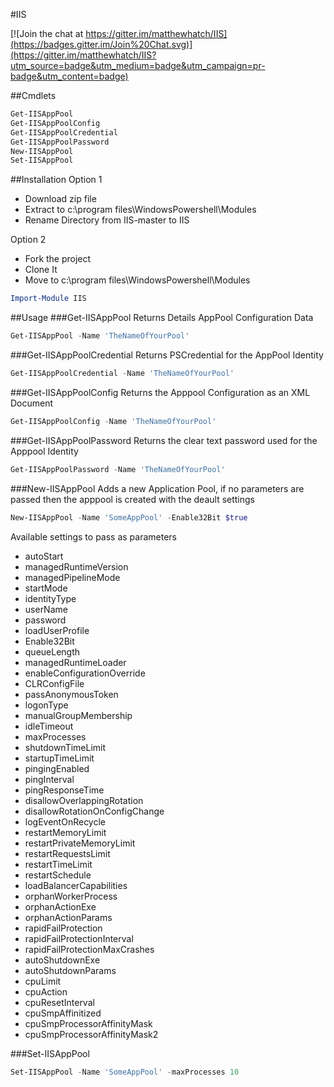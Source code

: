 #IIS

[![Join the chat at https://gitter.im/matthewhatch/IIS](https://badges.gitter.im/Join%20Chat.svg)](https://gitter.im/matthewhatch/IIS?utm_source=badge&utm_medium=badge&utm_campaign=pr-badge&utm_content=badge)

##Cmdlets

```powershell  
Get-IISAppPool
Get-IISAppPoolConfig
Get-IISAppPoolCredential
Get-IISAppPoolPassword
New-IISAppPool
Set-IISAppPool
```

##Installation
Option 1
- Download zip file
- Extract to c:\program files\WindowsPowershell\Modules
- Rename Directory from IIS-master to IIS

Option 2
- Fork the project
- Clone It
- Move to c:\program files\WindowsPowershell\Modules

```powershell
Import-Module IIS
```

##Usage
###Get-IISAppPool
Returns Details AppPool Configuration Data
```powershell
Get-IISAppPool -Name 'TheNameOfYourPool'
```

###Get-IISAppPoolCredential
Returns PSCredential for the AppPool Identity
```powershell
Get-IISAppPoolCredential -Name 'TheNameOfYourPool'
```

###Get-IISAppPoolConfig
Returns the Apppool Configuration as an XML Document
```powershell
Get-IISAppPoolConfig -Name 'TheNameOfYourPool'
```

###Get-IISAppPoolPassword
Returns the clear text password used for the Apppool Identity
```powershell
Get-IISAppPoolPassword -Name 'TheNameOfYourPool'
```

###New-IISAppPool
Adds a new Application Pool, if no parameters are passed then the apppool is created with the deault settings

```powershell
New-IISAppPool -Name 'SomeAppPool' -Enable32Bit $true
```

Available settings to pass as parameters

* autoStart
* managedRuntimeVersion
* managedPipelineMode
* startMode
* identityType
* userName
* password
* loadUserProfile
* Enable32Bit
* queueLength
* managedRuntimeLoader
* enableConfigurationOverride
* CLRConfigFile
* passAnonymousToken
* logonType
* manualGroupMembership
* idleTimeout
* maxProcesses
* shutdownTimeLimit
* startupTimeLimit
* pingingEnabled
* pingInterval
* pingResponseTime
* disallowOverlappingRotation
* disallowRotationOnConfigChange
* logEventOnRecycle
* restartMemoryLimit
* restartPrivateMemoryLimit
* restartRequestsLimit
* restartTimeLimit
* restartSchedule
* loadBalancerCapabilities
* orphanWorkerProcess
* orphanActionExe
* orphanActionParams
* rapidFailProtection
* rapidFailProtectionInterval
* rapidFailProtectionMaxCrashes
* autoShutdownExe
* autoShutdownParams
* cpuLimit
* cpuAction
* cpuResetInterval
* cpuSmpAffinitized
* cpuSmpProcessorAffinityMask
* cpuSmpProcessorAffinityMask2

###Set-IISAppPool

```powershell
Set-IISAppPool -Name 'SomeAppPool' -maxProcesses 10
```